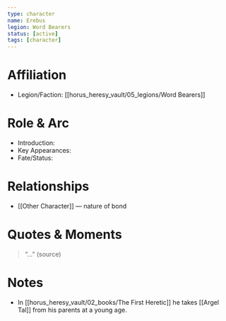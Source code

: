 ```yaml
---
type: character
name: Erebus
legion: Word Bearers
status: [active]
tags: [character]
---
```

# Affiliation
- Legion/Faction: [[horus_heresy_vault/05_legions/Word Bearers]]

# Role & Arc
- Introduction:  
- Key Appearances:  
- Fate/Status:  

# Relationships
- [[Other Character]] — nature of bond

# Quotes & Moments
> “...” (source)

# Notes
- In [[horus_heresy_vault/02_books/The First Heretic]] he takes [[Argel Tal]] from his parents at a young age.
